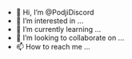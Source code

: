 - 👋 Hi, I’m @PodjiDiscord
- 👀 I’m interested in ...
- 🌱 I’m currently learning ...
- 💞️ I’m looking to collaborate on ...
- 📫 How to reach me ...

<!---
PodjiDiscord/PodjiDiscord is a ✨ special ✨ repository because its `README.md` (this file) appears on your GitHub profile.
You can click the Preview link to take a look at your changes.
--->
